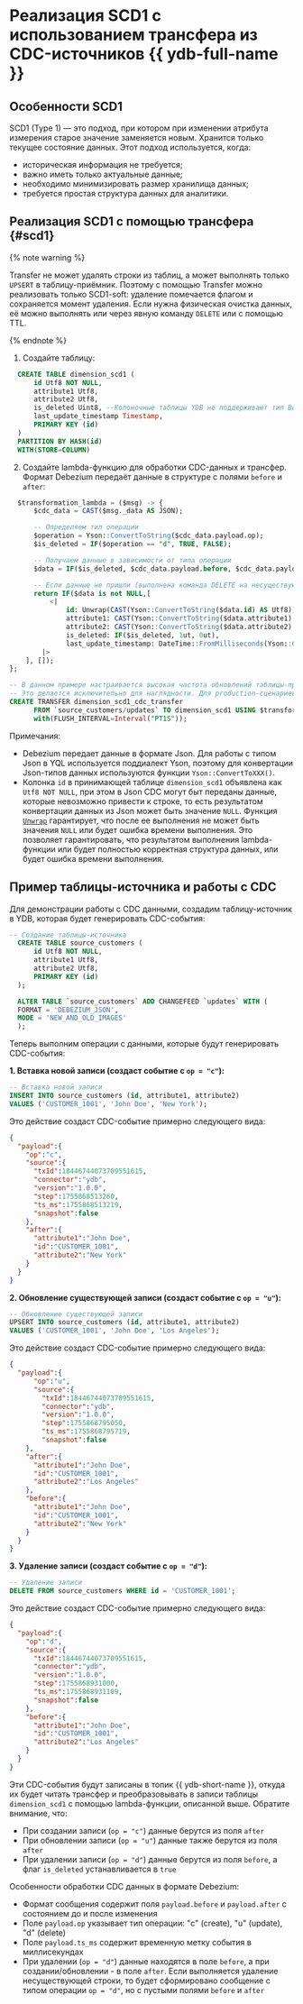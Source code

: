 
# Реализация SCD1 с использованием трансфера из CDC-источников {{ ydb-full-name }}

## Особенности SCD1

SCD1 (Type 1) — это подход, при котором при изменении атрибута измерения старое значение заменяется новым. Хранится только текущее состояние данных. Этот подход используется, когда:


- историческая информация не требуется;
- важно иметь только актуальные данные;
- необходимо минимизировать размер хранилища данных;
- требуется простая структура данных для аналитики.

## Реализация SCD1 c помощью трансфера {#scd1}

  {% note warning %}

  Transfer не может удалять строки из таблиц, а может выполнять только `UPSERT` в таблицу-приёмник.
  Поэтому с помощью Transfer можно реализовать только SCD1-soft: удаление помечается флагом и сохраняется момент удаления. Если нужна физическая очистка данных, её можно выполнять или через явную команду `DELETE` или с помощью TTL.

  {% endnote %}

  1. Создайте таблицу:

  ```sql
    CREATE TABLE dimension_scd1 (
        id Utf8 NOT NULL,
        attribute1 Utf8,
        attribute2 Utf8,
        is_deleted Uint8, --Колоночные таблицы YDB не поддерживают тип Bool в данный момент
        last_update_timestamp Timestamp,
        PRIMARY KEY (id)
    )
    PARTITION BY HASH(id)
    WITH(STORE=COLUMN)
  ```

  2. Создайте lambda-функцию для обработки CDC-данных и трансфер. Формат Debezium передаёт данные в структуре с полями `before` и `after`:

  ```sql
    $transformation_lambda = ($msg) -> {
        $cdc_data = CAST($msg._data AS JSON);

        -- Определяем тип операции
        $operation = Yson::ConvertToString($cdc_data.payload.op);
        $is_deleted = IF($operation == "d", TRUE, FALSE);

        -- Получаем данные в зависимости от типа операции
        $data = IF($is_deleted, $cdc_data.payload.before, $cdc_data.payload.after);

        -- Если данные не пришли (выполнена команда DELETE на несуществующий ключ, то проигнорируем запись)
        return IF($data is not NULL,[
            <|
                id: Unwrap(CAST(Yson::ConvertToString($data.id) AS Utf8)),
                attribute1: CAST(Yson::ConvertToString($data.attribute1) AS Utf8),
                attribute2: CAST(Yson::ConvertToString($data.attribute2) AS Utf8),
                is_deleted: IF($is_deleted, 1ut, 0ut),
                last_update_timestamp: DateTime::FromMilliseconds(Yson::ConvertToUint64($cdc_data.payload.source.ts_ms))
          |>
      ], []);
  };

  -- В данном примере настраивается высокая частота обновлений таблицы-приемника.
  -- Это делается исключительно для наглядности. Для production-сценариев стоит настраивать большие значения
  CREATE TRANSFER dimension_scd1_cdc_transfer
        FROM `source_customers/updates` TO dimension_scd1 USING $transformation_lambda
        with(FLUSH_INTERVAL=Interval("PT1S"));
  ```

  Примечания:
  - Debezium передает данные в формате Json. Для работы с типом Json в YQL используется поддиалект Yson, поэтому для конвертации Json-типов данных используются функции `Yson::ConvertToXXX()`.
  - Колонка `id` в принимающей таблице `dimension_scd1` объявлена как `Utf8 NOT NULL`, при этом в Json CDC могут быт переданы данные, которые невозможно привести к строке, то есть результатом конвертации данных из Json может быть значение `NULL`. Функция [`Unwrap`](../../yql/reference/builtins/basic.md#unwrap) гарантирует, что после ее выполнения не может быть значения `NULL` или будет ошибка времени выполнения. Это позволяет гарантировать, что результатом выполнения lambda-функции или будет полностью корректная структура данных, или будет ошибка времени выполнения.

  ## Пример таблицы-источника и работы с CDC

  Для демонстрации работы с CDC данными, создадим таблицу-источник в YDB, которая будет генерировать CDC-события:

  ```sql
  -- Создание таблицы-источника
    CREATE TABLE source_customers (
        id Utf8 NOT NULL,
        attribute1 Utf8,
        attribute2 Utf8,
        PRIMARY KEY (id)
    );

    ALTER TABLE `source_customers` ADD CHANGEFEED `updates` WITH (
    FORMAT = 'DEBEZIUM_JSON',
    MODE = 'NEW_AND_OLD_IMAGES'
    );
  ```

  Теперь выполним операции с данными, которые будут генерировать CDC-события:

  **1. Вставка новой записи (создаст событие с `op = "c"`):**

  ```sql
  -- Вставка новой записи
  INSERT INTO source_customers (id, attribute1, attribute2)
  VALUES ('CUSTOMER_1001', 'John Doe', 'New York');
  ```

  Это действие создаст CDC-событие примерно следующего вида:

  ```json
  {
    "payload":{
      "op":"c",
      "source":{
        "txId":18446744073709551615,
        "connector":"ydb",
        "version":"1.0.0",
        "step":1755868513260,
        "ts_ms":1755868513219,
        "snapshot":false
      },
      "after":{
        "attribute1":"John Doe",
        "id":"CUSTOMER_1001",
        "attribute2":"New York"
      }
    }
  }
  ```

  **2. Обновление существующей записи (создаст событие с `op = "u"`):**

  ```sql
  -- Обновление существующей записи
  UPSERT INTO source_customers (id, attribute1, attribute2)
  VALUES ('CUSTOMER_1001', 'John Doe', 'Los Angeles');
  ```

  Это действие создаст CDC-событие примерно следующего вида:

  ```json
  {
    "payload":{
        "op":"u",
        "source":{
          "txId":18446744073709551615,
          "connector":"ydb",
          "version":"1.0.0",
          "step":1755868795050,
          "ts_ms":1755868795719,
          "snapshot":false
      },
      "after":{
        "attribute1":"John Doe",
        "id":"CUSTOMER_1001",
        "attribute2":"Los Angeles"
      },
      "before":{
        "attribute1":"John Doe",
        "id":"CUSTOMER_1001",
        "attribute2":"New York"
      }
    }
  }
  ```

  **3. Удаление записи (создаст событие с `op = "d"`):**

  ```sql
  -- Удаление записи
  DELETE FROM source_customers WHERE id = 'CUSTOMER_1001';
  ```

  Это действие создаст CDC-событие примерно следующего вида:

  ```json
  {
    "payload":{
      "op":"d",
      "source":{
        "txId":18446744073709551615,
        "connector":"ydb",
        "version":"1.0.0",
        "step":1755868931000,
        "ts_ms":1755868931109,
        "snapshot":false
      },
      "before":{
        "attribute1":"John Doe",
        "id":"CUSTOMER_1001",
        "attribute2":"Los Angeles"
      }
    }
  }
  ```

  Эти CDC-события будут записаны в топик {{ ydb-short-name }}, откуда их будет читать трансфер и преобразовывать в записи таблицы `dimension_scd1` с помощью lambda-функции, описанной выше. Обратите внимание, что:

  * При создании записи (`op = "c"`) данные берутся из поля `after`
  * При обновлении записи (`op = "u"`) данные также берутся из поля `after`
  * При удалении записи (`op = "d"`) данные берутся из поля `before`, а флаг `is_deleted` устанавливается в `true`

  Особенности обработки CDC данных в формате Debezium:

  * Формат сообщения содержит поля `payload.before` и `payload.after` с состоянием до и после изменения
  * Поле `payload.op` указывает тип операции: "c" (create), "u" (update), "d" (delete)
  * Поле `payload.ts_ms` содержит временную метку события в миллисекундах
  * При удалении (`op = "d"`) данные находятся в поле `before`, а при создании/обновлении - в поле `after`. Если выполняется удаление несуществующей строки, то будет сформировано сообщение с типом операции `op = "d"`, но с пустыми полями `before` и `after`

